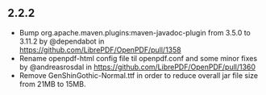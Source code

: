 ## 2.2.2
* Bump org.apache.maven.plugins:maven-javadoc-plugin from 3.5.0 to 3.11.2 by @dependabot in https://github.com/LibrePDF/OpenPDF/pull/1358
* Rename openpdf-html config file til openpdf.conf and some minor fixes by @andreasrosdal in https://github.com/LibrePDF/OpenPDF/pull/1360
* Remove GenShinGothic-Normal.ttf in order to reduce overall jar file size from 21MB to 15MB.
